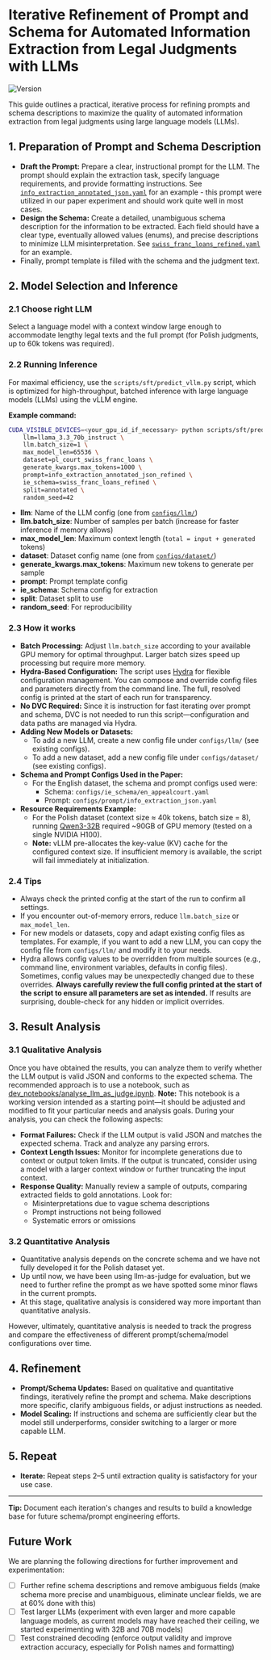 # Iterative Refinement of Prompt and Schema for Automated Information Extraction from Legal Judgments with LLMs

![Version](https://img.shields.io/badge/version-20.06.2025-blue)

This guide outlines a practical, iterative process for refining prompts and schema descriptions to maximize the quality of automated information extraction from legal judgments using large language models (LLMs).

## 1. Preparation of Prompt and Schema Description

- **Draft the Prompt:** Prepare a clear, instructional prompt for the LLM. The prompt should explain the extraction task, specify language requirements, and provide formatting instructions. See [`info_extraction_annotated_json.yaml`](../configs/prompt/info_extraction_json.yaml) for an example - this prompt were utilized in our paper experiment and should work quite well in most cases.
- **Design the Schema:** Create a detailed, unambiguous schema description for the information to be extracted. Each field should have a clear type, eventually allowed values (enums), and precise descriptions to minimize LLM misinterpretation. See [`swiss_franc_loans_refined.yaml`](../configs/ie_schema/swiss_franc_loans_refined.yaml) for an example.
- Finally, prompt template is filled with the schema and the judgment text.

## 2. Model Selection and Inference

### 2.1 Choose right LLM

Select a language model with a context window large enough to accommodate lengthy legal texts and the full prompt (for Polish judgments, up to 60k tokens was required).

### 2.2 Running Inference

For maximal efficiency, use the `scripts/sft/predict_vllm.py` script, which is optimized for high-throughput, batched inference with large language models (LLMs) using the vLLM engine.

  **Example command:**

  ```bash
  CUDA_VISIBLE_DEVICES=<your_gpu_id_if_necessary> python scripts/sft/predict_vllm.py \
      llm=llama_3.3_70b_instruct \
      llm.batch_size=1 \
      max_model_len=65536 \
      dataset=pl_court_swiss_franc_loans \
      generate_kwargs.max_tokens=1000 \
      prompt=info_extraction_annotated_json_refined \
      ie_schema=swiss_franc_loans_refined \
      split=annotated \
      random_seed=42
  ```

- **llm**: Name of the LLM config (one from [`configs/llm/`](../configs/llm/))
- **llm.batch_size**: Number of samples per batch (increase for faster inference if memory allows)
- **max_model_len**: Maximum context length (`total = input + generated` tokens)
- **dataset**: Dataset config name (one from [`configs/dataset/`](../configs/dataset/))
- **generate_kwargs.max_tokens**: Maximum new tokens to generate per sample
- **prompt**: Prompt template config
- **ie_schema**: Schema config for extraction
- **split**: Dataset split to use
- **random_seed**: For reproducibility

### 2.3 How it works

- **Batch Processing:** Adjust `llm.batch_size` according to your available GPU memory for optimal throughput. Larger batch sizes speed up processing but require more memory.
- **Hydra-Based Configuration:** The script uses [Hydra](https://hydra.cc/) for flexible configuration management. You can compose and override config files and parameters directly from the command line. The full, resolved config is printed at the start of each run for transparency.
- **No DVC Required:** Since it is instruction for fast iterating over prompt and schema, DVC is not needed to run this script—configuration and data paths are managed via Hydra.
- **Adding New Models or Datasets:**
  - To add a new LLM, create a new config file under `configs/llm/` (see existing configs).
  - To add a new dataset, add a new config file under `configs/dataset/` (see existing configs).
- **Schema and Prompt Configs Used in the Paper:**
  - For the English dataset, the schema and prompt configs used were:
    - Schema: `configs/ie_schema/en_appealcourt.yaml`
    - Prompt: `configs/prompt/info_extraction_json.yaml`
- **Resource Requirements Example:**
  - For the Polish dataset (context size ≈ 40k tokens, batch size = 8), running [Qwen3-32B](https://huggingface.co/Qwen/Qwen3-32B) required ~90GB of GPU memory (tested on a single NVIDIA H100).
  - **Note:** vLLM pre-allocates the key-value (KV) cache for the configured context size. If insufficient memory is available, the script will fail immediately at initialization.

### 2.4 Tips

- Always check the printed config at the start of the run to confirm all settings.
- If you encounter out-of-memory errors, reduce `llm.batch_size` or `max_model_len`.
- For new models or datasets, copy and adapt existing config files as templates. For example, if you want to add a new LLM, you can copy the config file from `configs/llm/` and modify it to your needs.
- Hydra allows config values to be overridden from multiple sources (e.g., command line, environment variables, defaults in config files). Sometimes, config values may be unexpectedly changed due to these overrides. **Always carefully review the full config printed at the start of the script to ensure all parameters are set as intended.** If results are surprising, double-check for any hidden or implicit overrides.

## 3. Result Analysis

### 3.1 Qualitative Analysis

Once you have obtained the results, you can analyze them to verify whether the LLM output is valid JSON and conforms to the expected schema. The recommended approach is to use a notebook, such as [dev_notebooks/analyse_llm_as_judge.ipynb](../dev_notebooks/analyse_llm_as_judge.ipynb). **Note:** This notebook is a working version intended as a starting point—it should be adjusted and modified to fit your particular needs and analysis goals. During your analysis, you can check the following aspects:

- **Format Failures:** Check if the LLM output is valid JSON and matches the expected schema. Track and analyze any parsing errors.
- **Context Length Issues:** Monitor for incomplete generations due to context or output token limits. If the output is truncated, consider using a model with a larger context window or further truncating the input context.
- **Response Quality:** Manually review a sample of outputs, comparing extracted fields to gold annotations. Look for:
  - Misinterpretations due to vague schema descriptions
  - Prompt instructions not being followed
  - Systematic errors or omissions

### 3.2 Quantitative Analysis

- Quantitative analysis depends on the concrete schema and we have not fully developed it for the Polish dataset yet.
- Up until now, we have been using llm-as-judge for evaluation, but we need to further refine the prompt as we have spotted some minor flaws in the current prompts.
- At this stage, qualitative analysis is considered way more important than quantitative analysis.

However, ultimately, quantitative analysis is needed to track the progress and compare the effectiveness of different prompt/schema/model configurations over time.

## 4. Refinement

- **Prompt/Schema Updates:** Based on qualitative and quantitative findings, iteratively refine the prompt and schema. Make descriptions more specific, clarify ambiguous fields, or adjust instructions as needed.
- **Model Scaling:** If instructions and schema are sufficiently clear but the model still underperforms, consider switching to a larger or more capable LLM.

## 5. Repeat

- **Iterate:** Repeat steps 2–5 until extraction quality is satisfactory for your use case.

---

**Tip:** Document each iteration's changes and results to build a knowledge base for future schema/prompt engineering efforts.

## Future Work

We are planning the following directions for further improvement and experimentation:

- [ ] Further refine schema descriptions and remove ambiguous fields (make schema more precise and unambiguous, eliminate unclear fields, we are at 60% done with this)
- [ ] Test larger LLMs (experiment with even larger and more capable language models, as current models may have reached their ceiling, we started experimenting with 32B and 70B models)
- [ ] Test constrained decoding (enforce output validity and improve extraction accuracy, especially for Polish names and formatting)
